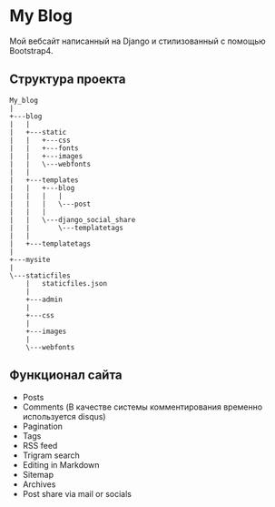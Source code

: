 # My Blog
Мой вебсайт написанный на Django и стилизованный с помощью Bootstrap4.

## Структура проекта
```
My_blog
|       
+---blog
|   |   
|   +---static
|   |   +---css
|   |   +---fonts
|   |   +---images       
|   |   \---webfonts
|   |           
|   +---templates
|   |   +---blog
|   |   |   |   
|   |   |   \---post
|   |   |           
|   |   \---django_social_share
|   |       \---templatetags
|   |               
|   +---templatetags
|           
+---mysite
|           
\---staticfiles
    |   staticfiles.json
    |   
    +---admin
    |                   
    +---css
    |            
    +---images
    |           
    \---webfonts
```   

## Функционал сайта
* Posts
* Comments (В качестве системы комментирования временно используется disqus)
* Pagination
* Tags
* RSS feed
* Trigram search
* Editing in Markdown
* Sitemap
* Archives
* Post share via mail or socials

